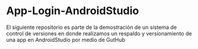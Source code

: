 # App-Login-AndroidStudio
El siguiente repositorio es parte de la demostración de un sistema de control de versiones en donde realizamos un respaldo y versionamiento de una app en AndroidStudio por medio de GutHub
